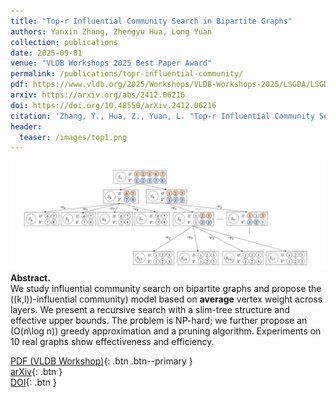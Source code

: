 ```yaml
---
title: "Top-r Influential Community Search in Bipartite Graphs"
authors: Yanxin Zhang, Zhengyu Hua, Long Yuan
collection: publications
date: 2025-09-01
venue: "VLDB Workshops 2025 Best Paper Award"
permalink: /publications/topr-influential-community/
pdf: https://www.vldb.org/2025/Workshops/VLDB-Workshops-2025/LSGDA/LSGDA25_02.pdf
arxiv: https://arxiv.org/abs/2412.06216
doi: https://doi.org/10.48550/arXiv.2412.06216
citation: 'Zhang, Y., Hua, Z., Yuan, L. "Top-r Influential Community Search in Bipartite Graphs." In *VLDB Workshops 2025 (LSGDA)*; also as arXiv:2412.06216.'
header:
  teaser: /images/top1.png
---
```

![](/images/top1.png)
**Abstract.**  
We study influential community search on bipartite graphs and propose the \((k,l)\)-influential community\) model based on **average** vertex weight across layers. We present a recursive search with a slim-tree structure and effective upper bounds. The problem is NP-hard; we further propose an \(O(n\log n)\) greedy approximation and a pruning algorithm. Experiments on 10 real graphs show effectiveness and efficiency.

[PDF (VLDB Workshop)](https://www.vldb.org/2025/Workshops/VLDB-Workshops-2025/LSGDA/LSGDA25_02.pdf){: .btn .btn--primary }  
[arXiv](https://arxiv.org/abs/2412.06216){: .btn }  
[DOI](https://doi.org/10.48550/arXiv.2412.06216){: .btn }